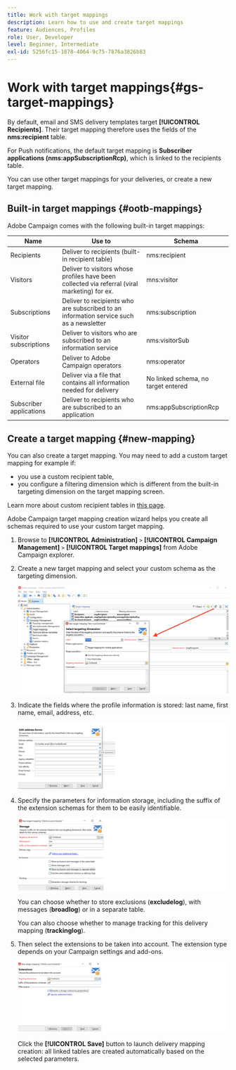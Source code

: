 ```yaml
---
title: Work with target mappings
description: Learn how to use and create target mappings
feature: Audiences, Profiles
role: User, Developer
level: Beginner, Intermediate
exl-id: 5256fc15-1878-4064-9c75-7876a3826b83
---
```

# Work with target mappings{#gs-target-mappings}

By default, email and SMS delivery templates target **[!UICONTROL Recipients]**. Their target mapping therefore uses the fields of the **nms:recipient** table. 

For Push notifications, the default target mapping is **Subscriber applications (nms:appSubscriptionRcp)**, which is linked to the recipients table.

You can use other target mappings for your deliveries, or create a new target mapping.

## Built-in target mappings {#ootb-mappings}

Adobe Campaign comes with the following built-in target mappings:

|  Name  | Use to | Schema  |
|---|---|---|
|  Recipients  | Deliver to recipients (built-in recipient table)  | nms:recipient  |
|  Visitors  | Deliver to visitors whose profiles have been collected via referral (viral marketing) for ex.  | mns:visitor  |
|  Subscriptions  | Deliver to recipients who are subscribed to an information service such as a newsletter | nms:subscription  |
|  Visitor subscriptions  | Deliver to visitors who are subscribed to an information service  | nms:visitorSub  |
|  Operators  | Deliver to Adobe Campaign operators  | nms:operator  |
|  External file  | Deliver via a file that contains all information needed for delivery  | No linked schema, no target entered  |
|  Subscriber applications  | Deliver to recipients who are subscribed to an application | nms:appSubscriptionRcp  |


## Create a target mapping {#new-mapping}

You can also create a target mapping. You may need to add a custom target mapping for example if:

* you use a custom recipient table,
* you configure a filtering dimension which is different from the built-in targeting dimension on the target mapping screen.

Learn more about custom recipient tables in [this page](../dev/custom-recipient.md).

Adobe Campaign target mapping creation wizard helps you create all schemas required to use your custom target mapping.

1. Browse to **[!UICONTROL Administration]** `>` **[!UICONTROL Campaign Management]** `>` **[!UICONTROL Target mappings]** from Adobe Campaign explorer.

1. Create a new target mapping and select your custom schema as the targeting dimension.

   ![](assets/new-target-mapping.png)


1. Indicate the fields where the profile information is stored: last name, first name, email, address, etc.

   ![](assets/wf_new_mapping_define_join.png)

1. Specify the parameters for information storage, including the suffix of the extension schemas for them to be easily identifiable.

   ![](assets/wf_new_mapping_define_names.png)

   You can choose whether to store exclusions (**excludelog**), with messages (**broadlog**) or in a separate table.

   You can also choose whether to manage tracking for this delivery mapping (**trackinglog**).

1. Then select the extensions to be taken into account. The extension type depends on your Campaign settings and add-ons.

   ![](assets/wf_new_mapping_define_extensions.png)

   Click the **[!UICONTROL Save]** button to launch delivery mapping creation: all linked tables are created automatically based on the selected parameters.
